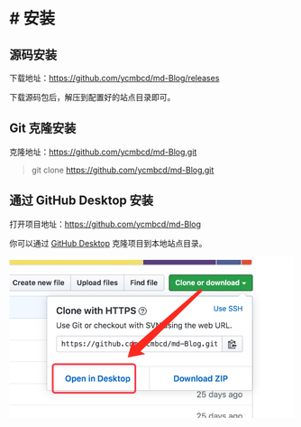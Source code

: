 # # 安装

## 源码安装

下载地址：https://github.com/ycmbcd/md-Blog/releases

下载源码包后，解压到配置好的站点目录即可。

## Git 克隆安装

克隆地址：https://github.com/ycmbcd/md-Blog.git

> git clone https://github.com/ycmbcd/md-Blog.git

## 通过 GitHub Desktop 安装

打开项目地址：https://github.com/ycmbcd/md-Blog

你可以通过 [GitHub Desktop](https://desktop.github.com/) 克隆项目到本地站点目录。

![img](../images/1.jpg)